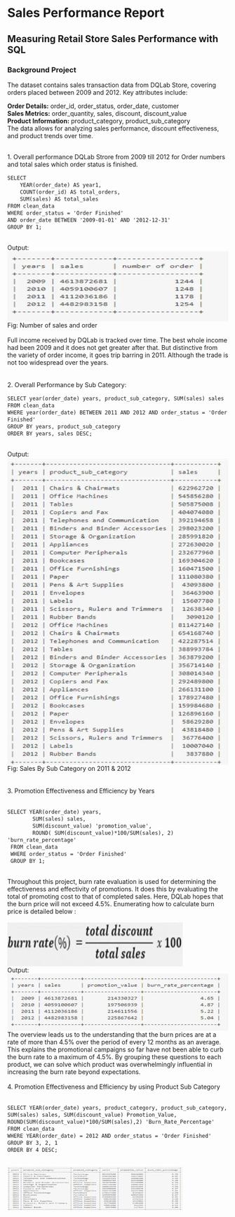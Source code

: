 # Sales Performance Report
## Measuring Retail Store Sales Performance with SQL
### Background Project
<p>
The dataset contains sales transaction data from DQLab Store, covering orders placed between 2009 and 2012. Key attributes include:

**Order Details:** order_id, order_status, order_date, customer <br/>
**Sales Metrics:** order_quantity, sales, discount, discount_value <br/>
**Product Information:** product_category, product_sub_category <br/>
The data allows for analyzing sales performance, discount effectiveness, and product trends over time.
</p>
</br>
1. Overall performance DQLab Strore from 2009 till 2012 for Order numbers and total sales which order status is finished.</br>

```
SELECT
	YEAR(order_date) AS year1,
    COUNT(order_id) AS total_orders,
    SUM(sales) AS total_sales
FROM clean_data
WHERE order_status = 'Order Finished'
AND order_date BETWEEN '2009-01-01' AND '2012-12-31'
GROUP BY 1;
```
</br>
Output:
<img align="center" width="600" height="160" src="https://github.com/Shihab27/DQLAB_Sales_Performance_Analysis/blob/main/output1.png">
Fig: Number of sales and order
</br>
</br>Full income received by DQLab is tracked over time. The best whole income had been 2009 and it does not get greater after that. But distinctive from the variety of order income, it goes trip barring in 2011. Although the trade is not too widespread over the years.
</br>
</br>
</br>
2. Overall Performance by Sub Category:</br>


```
SELECT year(order_date) years, product_sub_category, SUM(sales) sales FROM clean_data 
WHERE year(order_date) BETWEEN 2011 AND 2012 AND order_status = 'Order Finished'
GROUP BY years, product_sub_category
ORDER BY years, sales DESC;
```
</br>
Output:
<img align="center" width="600" height="700" src="https://github.com/Shihab27/DQLAB_Sales_Performance_Analysis/blob/main/output2.png">
Fig: Sales By Sub Category on 2011 & 2012
</br>
</br>
</br>
3. Promotion Effectiveness and Efficiency by Years
</br>
</br>

```
SELECT YEAR(order_date) years,
        SUM(sales) sales,
        SUM(discount_value) 'promotion_value',
        ROUND( SUM(discount_value)*100/SUM(sales), 2) 'burn_rate_percentage'
 FROM clean_data
 WHERE order_status = 'Order Finished'
 GROUP BY 1;
```

</br>
Throughout this project, burn rate evaluation is used for determining the effectiveness and effectivity of promotions. It does this by evaluating the total of promoting cost to that of completed sales. Here, DQLab hopes that the burn price will not exceed 4.5%. Enumerating how to calculate burn price is detailed below : 
</br>
</br>
<img align="center" width="400" height="100" src="https://github.com/Shihab27/DQLAB_Sales_Performance_Analysis/blob/main/formula1.png">
</br>
Output:
<img align="center" width="600" height="130" src="https://github.com/Shihab27/DQLAB_Sales_Performance_Analysis/blob/main/output3.png">
</br>The overview leads us to the understanding that the burn prices are at a rate of more than 4.5% over the period of every 12 months as an average. This explains the promotional campaigns so far have not been able to curb the burn rate to a maximum of 4.5%. By grouping these questions to each product, we can solve which product was overwhelmingly influential in increasing the burn rate beyond expectations.
</br>
</br>
4. Promotion Effectiveness and Efficiency by using Product Sub Category
</br>
</br>

```
SELECT YEAR(order_date) years, product_category, product_sub_category, 
SUM(sales) sales, SUM(discount_value) Promotion_Value,
ROUND(SUM(discount_value)*100/SUM(sales),2) 'Burn_Rate_Percentage'
FROM clean_data
WHERE YEAR(order_date) = 2012 AND order_status = 'Order Finished'
GROUP BY 3, 2, 1
ORDER BY 4 DESC;
```

</br>
<img align="center" width="400" height="100" src="https://github.com/Shihab27/DQLAB_Sales_Performance_Analysis/blob/main/output4.png">
